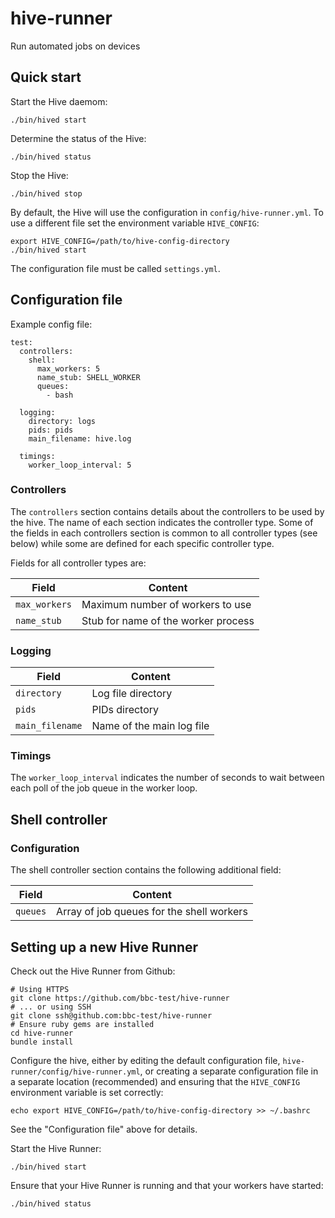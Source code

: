# hive-runner

Run automated jobs on devices

## Quick start

Start the Hive daemom:

    ./bin/hived start

Determine the status of the Hive:

    ./bin/hived status

Stop the Hive:

    ./bin/hived stop

By default, the Hive will use the configuration in `config/hive-runner.yml`. To
use a different file set the environment variable `HIVE_CONFIG`:

    export HIVE_CONFIG=/path/to/hive-config-directory
    ./bin/hived start

The configuration file must be called `settings.yml`.

## Configuration file

Example config file:

    test:
      controllers:
        shell:
          max_workers: 5
          name_stub: SHELL_WORKER
          queues:
            - bash
    
      logging:
        directory: logs
        pids: pids
        main_filename: hive.log
    
      timings:
        worker_loop_interval: 5

### Controllers

The `controllers` section contains details about the controllers to be
used by the hive. The name of each section indicates the controller type. Some
of the fields in each controllers section is common to all controller types
(see below) while some are defined for each specific controller type.

Fields for all controller types are:

| Field         | Content                             |
|---------------|-------------------------------------|
| `max_workers` | Maximum number of workers to use    |
| `name_stub`   | Stub for name of the worker process |

### Logging

| Field           | Content                   |
|-----------------|---------------------------|
| `directory`     | Log file directory        |
| `pids`          | PIDs directory            |
| `main_filename` | Name of the main log file |

### Timings

The `worker_loop_interval` indicates the number of seconds to wait between each
poll of the job queue in the worker loop.

## Shell controller

### Configuration

The shell controller section contains the following additional field:

| Field    | Content                                   |
|----------|-------------------------------------------|
| `queues` | Array of job queues for the shell workers |

## Setting up a new Hive Runner

Check out the Hive Runner from Github:

    # Using HTTPS
    git clone https://github.com/bbc-test/hive-runner
    # ... or using SSH
    git clone ssh@github.com:bbc-test/hive-runner
    # Ensure ruby gems are installed
    cd hive-runner
    bundle install

Configure the hive, either by editing the default configuration file,
`hive-runner/config/hive-runner.yml`, or creating a separate configuration
file in a separate location (recommended) and ensuring that the `HIVE_CONFIG`
environment variable is set correctly:

    echo export HIVE_CONFIG=/path/to/hive-config-directory >> ~/.bashrc

See the "Configuration file" above for details.

Start the Hive Runner:

    ./bin/hived start

Ensure that your Hive Runner is running and that your workers have started:

    ./bin/hived status
